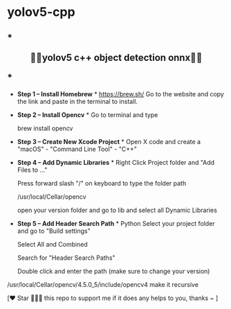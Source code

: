 # yolov5-cpp

##  * **<p align="center"> 🍅🍅yolov5 c++ object detection onnx🍅🍅</p>** *


* **Step 1 – Install Homebrew** *
https://brew.sh/
Go to the website and copy the link and paste in the terminal to install.
* **Step 2 – Install Opencv** *
  Go to terminal and type 
  
  brew install opencv
 
 
* **Step 3 – Create New Xcode Project** *
  Open X code and create a "macOS" - "Command Line Tool" - "C++"
 
* **Step 4 – Add Dynamic Libraries** *
  Right Click Project folder and "Add Files to ..."
 
  Press forward slash "/" on keyboard to type the folder path
 
  
  /usr/local/Cellar/opencv
 
 
  open your version folder and go to lib and select all Dynamic Libraries 
 
* **Step 5 – Add Header Search Path** *
Python
  Select your project folder and go to "Build settings"
 
  Select All and Combined 
 
  Search for "Header Search Paths" 
 
  Double click and enter the path (make sure to change your version)
 
 /usr/local/Cellar/opencv/4.5.0_5/include/opencv4
 make it recursive


[❤️ Star 🌟👆🏻 this repo to support me if it does any helps to you, thanks ~ ]
